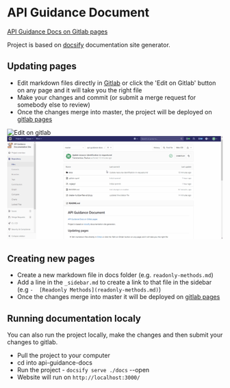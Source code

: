 # API Guidance Document

[API Guidance Docs on Gitlab pages](http://apis.glpages.ad.nerc.ac.uk/api-guidance-docs)

Project is based on [docsify](https://docsify.js.org/) documentation site generator.

## Updating pages

* Edit markdown files directly in [Gitlab](https://kwvmxgit.ad.nerc.ac.uk/apis/api-guidance-docs/tree/master/docs) or click the 'Edit on Gitlab' button on any page and it will take you the right file
* Make your changes and commit (or submit a merge request for somebody else to review)
* Once the changes merge into master, the project will be deployed on [gitlab pages](http://apis.glpages.ad.nerc.ac.uk/api-guidance-docs)

![Edit on gitlab](https://i.ibb.co/ZM63jr8/Inkedscreenshot-LI.jpg)
![Edit on gitlab - GIF](docs/_media/edit-markdown.gif)


## Creating new pages

* Create a new markdown file in docs folder (e.g. `readonly-methods.md`)
* Add a line in the `_sidebar.md` to create a link to that file in the sidebar (e.g `-  [Readonly Methods](readonly-methods.md)`)
* Once the changes merge into master it will be deployed on [gitlab pages](http://apis.glpages.ad.nerc.ac.uk/api-guidance-docs)

## Running documentation localy

You can also run the project locally, make the changes and then submit your changes to gitlab.

* Pull the project to your computer
* cd into api-guidance-docs
* Run the project - `docsify serve ./docs` --open
* Website will run on `http://localhost:3000/`


